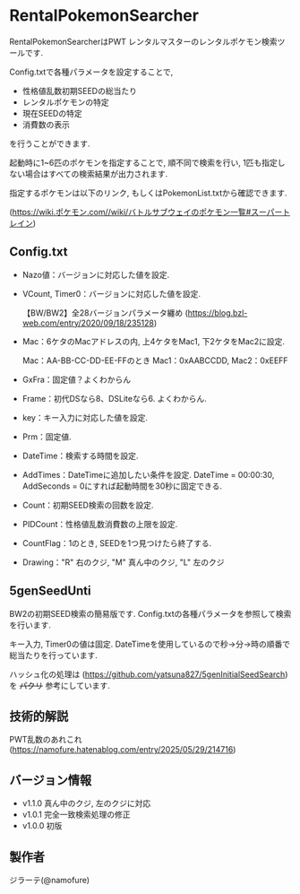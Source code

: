 # RentalPokemonSearcher
RentalPokemonSearcherはPWT レンタルマスターのレンタルポケモン検索ツールです.

Config.txtで各種パラメータを設定することで,
 - 性格値乱数初期SEEDの総当たり
 - レンタルポケモンの特定
 - 現在SEEDの特定
 - 消費数の表示

を行うことができます.

起動時に1~6匹のポケモンを指定することで, 順不同で検索を行い, 1匹も指定しない場合はすべての検索結果が出力されます.

指定するポケモンは以下のリンク, もしくはPokemonList.txtから確認できます.

(https://wiki.ポケモン.com//wiki/バトルサブウェイのポケモン一覧#スーパートレイン)

## Config.txt
 - Nazo値：バージョンに対応した値を設定.
 - VCount, Timer0：バージョンに対応した値を設定.

    【BW/BW2】全28バージョンパラメータ纏め (https://blog.bzl-web.com/entry/2020/09/18/235128)
 - Mac：6ケタのMacアドレスの内, 上4ケタをMac1, 下2ケタをMac2に設定.

    Mac：AA-BB-CC-DD-EE-FFのとき  Mac1：0xAABCCDD, Mac2：0xEEFF
 - GxFra：固定値？よくわからん
 - Frame：初代DSなら8、DSLiteなら6. よくわからん.
 - key：キー入力に対応した値を設定.
 - Prm：固定値.

 - DateTime：検索する時間を設定.
 - AddTimes：DateTimeに追加したい条件を設定. DateTime = 00:00:30, AddSeconds = 0にすれば起動時間を30秒に固定できる.
 - Count：初期SEED検索の回数を設定.
 - PIDCount：性格値乱数消費数の上限を設定.
 - CountFlag：1のとき, SEEDを1つ見つけたら終了する.
 - Drawing："R" 右のクジ, "M" 真ん中のクジ, "L" 左のクジ

## 5genSeedUnti
BW2の初期SEED検索の簡易版です. 
Config.txtの各種パラメータを参照して検索を行います.

キー入力, Timer0の値は固定. DateTimeを使用しているので秒→分→時の順番で総当たりを行っています.

ハッシュ化の処理は (https://github.com/yatsuna827/5genInitialSeedSearch) を ~~パクリ~~ 参考にしています.

## 技術的解説
PWT乱数のあれこれ (https://namofure.hatenablog.com/entry/2025/05/29/214716)

## バージョン情報
 - v1.1.0 真ん中のクジ, 左のクジに対応
 - v1.0.1 完全一致検索処理の修正
 - v1.0.0 初版

## 製作者
ジラーテ(@namofure)
